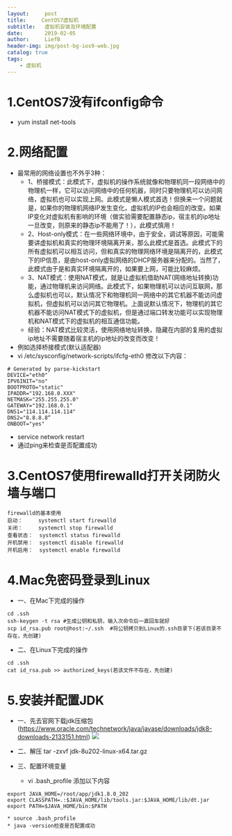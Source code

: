 ```yaml
---
layout:     post
title:     CentOS7虚拟机
subtitle:   虚拟机安装及环境配置
date:       2019-02-05
author:     LiefB
header-img: img/post-bg-ios9-web.jpg
catalog: true
tags:
    - 虚拟机
---
```



# 1.CentOS7没有ifconfig命令
* yum install net-tools


# 2.网络配置
* 最常用的网络设置也不外乎3种：
    * 1、桥接模式：此模式下，虚拟机的操作系统就像和物理机同一段网络中的物理机一样，它可以访问网络中的任何机器，同时只要物理机可以访问网络，虚拟机也可以实现上网。此模式是懒人模式首选！但换来一个问题就是，如果你的物理机网络IP发生变化，虚拟机的IP也会相应的改变。如果IP变化对虚拟机有影响的环境（做实验需要配置静态ip，宿主机的ip地址一旦改变，则原来的静态ip不能用了！），此模式慎用！
    * 2、Host-only模式：在一些网络环境中，由于安全，调试等原因，可能需要讲虚拟机和真实的物理环境隔离开来，那么此模式是首选。此模式下的所有虚拟机可以相互访问，但和真实的物理网络环境是隔离开的，此模式下的IP信息，是由host-only虚拟网络的DHCP服务器来分配的。当然了，此模式由于是和真实环境隔离开的，如果要上网，可能比较麻烦。
    * 3、NAT模式：使用NAT模式，就是让虚拟机借助NAT(网络地址转换)功能，通过物理机来访问网络。此模式下，如果物理机可以访问互联网，那么虚拟机也可以，默认情况下和物理机同一网络中的其它机器不能访问虚拟机，但虚拟机可以访问其它物理机。上面说默认情况下，物理机的其它机器不能访问NAT模式下的虚拟机，但是通过端口转发功能可以实现物理机和NAT模式下的虚拟机的相互通信功能。
    * 经验：NAT模式比较灵活，使用网络地址转换，隐藏在内部的复用的虚拟ip地址不需要随着宿主机的ip地址的改变而改变！
* 例如选择桥接模式(默认适配器)
* vi /etc/sysconfig/network-scripts/ifcfg-eth0
修改以下内容：

```
# Generated by parse-kickstart
DEVICE="eth0"
IPV6INIT="no"
BOOTPROTO="static"
IPADDR="192.168.0.XXX"
NETMASK="255.255.255.0"
GATEWAY="192.168.0.1"
DNS1="114.114.114.114"
DNS2="8.8.8.8“
ONBOOT="yes"
```
* service network restart
* 通过ping来检查是否配置成功


# 3.CentOS7使用firewalld打开关闭防火墙与端口
```
firewalld的基本使用
启动：     systemctl start firewalld
关闭：     systemctl stop firewalld
查看状态：  systemctl status firewalld 
开机禁用：  systemctl disable firewalld
开机启用：  systemctl enable firewalld
```


# 4.Mac免密码登录到Linux
* 一、在Mac下完成的操作
```
cd .ssh 
ssh-keygen -t rsa #生成公钥和私钥，输入次命令后一直回车就好
scp id_rsa.pub root@host:~/.ssh  #将公钥拷贝到Linux的.ssh目录下(若该目录不存在，先创建)
```

* 二、在Linux下完成的操作
```
cd .ssh 
cat id_rsa.pub >> authorized_keys(若该文件不存在，先创建)
```


# 5.安装并配置JDK
* 一、先去官网下载jdk压缩包(https://www.oracle.com/technetwork/java/javase/downloads/jdk8-downloads-2133151.html) 
![](http://ww1.sinaimg.cn/mw690/006aTs3igy1fzvzqr3720j30u20hm44v.jpg)

* 二、解压
tar -zxvf jdk-8u202-linux-x64.tar.gz

* 三、配置环境变量
    * vi .bash_profile 添加以下内容
```
export JAVA_HOME=/root/app/jdk1.8.0_202
export CLASSPATH=.:$JAVA_HOME/lib/tools.jar:$JAVA_HOME/lib/dt.jar
export PATH=$JAVA_HOME/bin:$PATH
```
    * source .bash_profile
    * java -version检查是否配置成功
